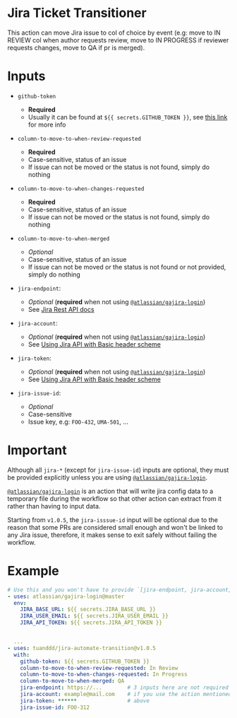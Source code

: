 # Jira Ticket Transitioner

This action can move Jira issue to col of choice by event (e.g: move to IN REVIEW col when author requests review, move to IN PROGRESS if reviewer requests changes, move to QA if pr is merged).

# Inputs

- `github-token`

  - **Required**
  - Usually it can be found at `${{ secrets.GITHUB_TOKEN }}`, see [this link](https://help.github.com/en/actions/configuring-and-managing-workflows/authenticating-with-the-github_token) for more info

- `column-to-move-to-when-review-requested`
  - **Required**
  - Case-sensitive, status of an issue
  - If issue can not be moved or the status is not found, simply do nothing
- `column-to-move-to-when-changes-requested`
  - **Required**
  - Case-sensitive, status of an issue
  - If issue can not be moved or the status is not found, simply do nothing
- `column-to-move-to-when-merged`
  - _Optional_
  - Case-sensitive, status of an issue
  - If issue can not be moved or the status is not found or not provided, simply do nothing
- `jira-endpoint`:
  - _Optional_ (**required** when not using [`@atlassian/gajira-login`](https://github.com/atlassian/gajira-login))
  - See [Jira Rest API docs](https://developer.atlassian.com/cloud/jira/platform/rest/v3/#version)
- `jira-account`:
  - _Optional_ (**required** when not using [`@atlassian/gajira-login`](https://github.com/atlassian/gajira-login))
  - See [Using Jira API with Basic header scheme](https://developer.atlassian.com/cloud/jira/platform/basic-auth-for-rest-apis/)
- `jira-token`:
  - _Optional_ (**required** when not using [`@atlassian/gajira-login`](https://github.com/atlassian/gajira-login))
  - See [Using Jira API with Basic header scheme](https://developer.atlassian.com/cloud/jira/platform/basic-auth-for-rest-apis/)
- `jira-issue-id`:
  - _Optional_
  - Case-sensitive
  - Issue key, e.g: `FOO-432`, `UMA-501`, ...

# Important

Although all `jira-*` (except for `jira-issue-id`) inputs are optional, they must be provided explicitly unless you are using [`@atlassian/gajira-login`](https://github.com/atlassian/gajira-login).

[`@atlassian/gajira-login`](https://github.com/atlassian/gajira-login) is an action that will write jira config data to a temporary file during the workflow so that other action can extract from it rather than having to input data.

Starting from `v1.0.5`, the `jira-isssue-id` input will be optional due to the reason that some PRs are considered small enough and won't be linked to any Jira issue, therefore, it makes sense to exit safely without failing the workflow.

# Example

```yml
# Use this and you won't have to provide `[jira-endpoint, jira-account, jira-token]` down there
- uses: atlassian/gajira-login@master
  env:
    JIRA_BASE_URL: ${{ secrets.JIRA_BASE_URL }}
    JIRA_USER_EMAIL: ${{ secrets.JIRA_USER_EMAIL }}
    JIRA_API_TOKEN: ${{ secrets.JIRA_API_TOKEN }}


  ...
- uses: tuanddd/jira-automate-transition@v1.0.5
  with:
    github-token: ${{ secrets.GITHUB_TOKEN }}
    column-to-move-to-when-review-requested: In Review
    column-to-move-to-when-changes-requested: In Progress
    column-to-move-to-when-merged: QA
    jira-endpoint: https://...        # 3 inputs here are not required
    jira-account: example@mail.com    # if you use the action mentioned
    jira-token: ******                # above
    jira-issue-id: FOO-312
```
